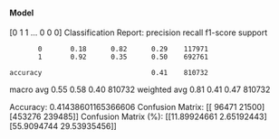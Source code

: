 #### Model
[0 1 1 ... 0 0 0]
Classification Report:
              precision    recall  f1-score   support

           0       0.18      0.82      0.29    117971
           1       0.92      0.35      0.50    692761

    accuracy                           0.41    810732
   macro avg       0.55      0.58      0.40    810732
weighted avg       0.81      0.41      0.47    810732

Accuracy: 0.41438601165366606
Confusion Matrix:
[[ 96471  21500]
 [453276 239485]]
Confusion Matrix (%):
[[11.89924661  2.65192443]
 [55.9094744  29.53935456]]
